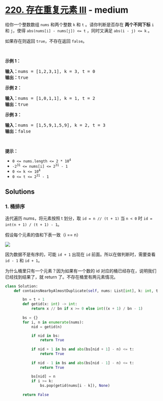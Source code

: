# [220. 存在重复元素 III](https://leetcode-cn.com/problems/contains-duplicate-iii/) - medium

<p>给你一个整数数组 <code>nums</code> 和两个整数 <code>k</code> 和 <code>t</code> 。请你判断是否存在 <b>两个不同下标</b> <code>i</code> 和 <code>j</code>，使得 <code>abs(nums[i] - nums[j]) <= t</code> ，同时又满足 <code>abs(i - j) <= k</code><em> </em>。</p>

<p>如果存在则返回 <code>true</code>，不存在返回 <code>false</code>。</p>

<p> </p>

<p><strong>示例 1：</strong></p>

<pre>
<strong>输入：</strong>nums = [1,2,3,1], k<em> </em>= 3, t = 0
<strong>输出：</strong>true</pre>

<p><strong>示例 2：</strong></p>

<pre>
<strong>输入：</strong>nums = [1,0,1,1], k<em> </em>=<em> </em>1, t = 2
<strong>输出：</strong>true</pre>

<p><strong>示例 3：</strong></p>

<pre>
<strong>输入：</strong>nums = [1,5,9,1,5,9], k = 2, t = 3
<strong>输出：</strong>false</pre>

<p> </p>

<p><strong>提示：</strong></p>

<ul>
	<li><code>0 <= nums.length <= 2 * 10<sup>4</sup></code></li>
	<li><code>-2<sup>31</sup> <= nums[i] <= 2<sup>31</sup> - 1</code></li>
	<li><code>0 <= k <= 10<sup>4</sup></code></li>
	<li><code>0 <= t <= 2<sup>31</sup> - 1</code></li>
</ul>


## Solutions

### 1. 桶排序

迭代遍历 nums，将元素按照 t 划分，取 `id = n // (t + 1)` 当 `n < 0` 时 `id = int(n + 1) / (t + 1) - 1`。

假设每个元素的值和下表一致（i == n）

![](https://s.eirture.cn/pics/IMG_505D958C0CC1-1.jpeg)


因为数据不是有序的，可能 `id + 1` 出现在 `id` 前面。所以在做判断时，需要查看 `id - 1` 和 `id + 1`。

为什么桶里只有一个元素？因为如果有一个数的 id 对应的桶已经存在，说明我们已经找到结果了，就 return 了。不存在桶里有两元素情况。

```py
class Solution:
    def containsNearbyAlmostDuplicate(self, nums: List[int], k: int, t: int) -> bool:

        bn = t + 1
        def getid(x: int) -> int:
            return x // bn if x >= 0 else int((x + 1) / bn - 1)
        
        bs = {}
        for i, n in enumerate(nums):
            nid = getid(n)

            if nid in bs:
                return True
            
            if nid + 1 in bs and abs(bs[nid + 1] - n) <= t:
                return True
            
            if nid - 1 in bs and abs(bs[nid - 1] - n) <= t:
                return True
            
            bs[nid] = n
            if i >= k:
                bs.pop(getid(nums[i - k]), None)
            
        return False
```
